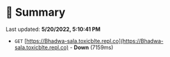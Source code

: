 # 📖 Summary
Last updated: **5/20/2022, 5:10:41 PM**

- `GET` [https://Bhadwa-sala.toxicblte.repl.co](https://Bhadwa-sala.toxicblte.repl.co) - **Down** (7159ms)
